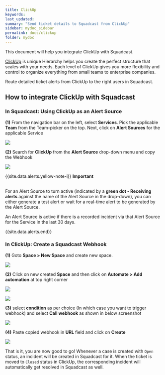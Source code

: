 ```yaml
---
title: ClickUp
keywords: 
last_updated: 
summary: "Send ticket details to Squadcast from ClickUp"
sidebar: mydoc_sidebar
permalink: docs/clickup
folder: mydoc
---
```


This document will help you integrate ClickUp with Squadcast.

[ClickUp](https://clickup.com/) is unique Hierarchy helps you create the perfect structure that scales with your needs. Each level of ClickUp gives you more flexibility and control to organize everything from small teams to enterprise companies.

Route detailed ticket alerts from ClickUp to the right users in Squadcast.

## How to integrate ClickUp with Squadcast

### In Squadcast: Using ClickUp as an Alert Source

**(1)** From the navigation bar on the left, select **Services**. Pick the applicable **Team** from the Team-picker on the top. Next, click on **Alert Sources** for the applicable Service

![](images/alert_source_1.png)

**(2)** Search for **ClickUp** from the **Alert Source** drop-down menu and copy the Webhook

![](images/clickup_1.png)

{{site.data.alerts.yellow-note-i}}
<b>Important</b><br/><br/>
<p>For an Alert Source to turn active (indicated by a <b>green dot - Receiving alerts</b> against the name of the Alert Source in the drop-down), you can either generate a test alert or wait for a real-time alert to be generated by the Alert Source.</p>
<p>An Alert Source is active if there is a recorded incident via that Alert Source for the Service in the last 30 days.</p>
{{site.data.alerts.end}}

### In ClickUp: Create a Squadcast Webhook

**(1)** Goto **Space > New Space** and create new space.

![](images/clickup_2.png)

**(2)** Click on new created **Space** and then click on **Automate > Add automation** at top right corner

![](images/clickup_3.png)

![](images/clickup_4.png)

**(3)** select **condition** as per choice (In which case you want to trigger webhook) and select **Call webhook** as shown in below screenshot

![](images/clickup_5.png)

**(4)** Paste copied webhook in **URL** field and click on **Create**

![](images/clickup_6.png)


That is it, you are now good to go! Whenever a case is created with `Open` status, an incident will be created in Squadcast for it. When the ticket is moved to `Closed` status in ClickUp, the corresponding incident will automatically get resolved in Squadcast as well.